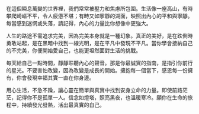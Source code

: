 在這個瞬息萬變的世界裡，我們常常被壓力和焦慮所包圍。生活像一座高山，有時攀爬崎嶇不平，令人疲憊不堪；有時又如寧靜的湖面，映照出內心的平和與寧靜。每當感到迷惘或失落，請記得，內心的力量比你想像中更強大。

人生的路途不需追求完美，因為完美本身就是一種幻象。真正的美好，是在跌倒時勇敢站起，是在黑暗中找到一線光明，是在平凡中發現不平凡。當你學會接納自己的不完美，你便開始愛自己，也能更坦然面對生活的挑戰。

每天給自己一點時間，靜靜聆聽內心的聲音。那是你最誠實的指南，是指引你前行的星光。不要害怕改變，因為改變是成長的開始。擁抱每一個當下，感恩每一份擁有，你會發現幸福其實一直在你身邊。

用心生活，不急不躁，讓心靈在簡單與真實中找到安身立命的力量。即使前路茫茫，記得你不是孤單一人。信念如燈塔，照亮黑夜，也溫暖寒冷。願你在生命的旅程中，持續發光發熱，活出最真實的自己。